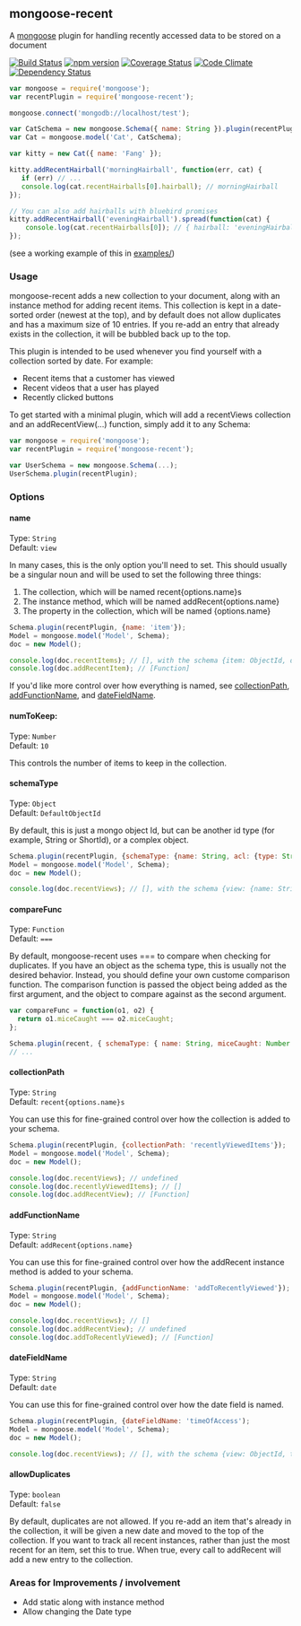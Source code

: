 ## mongoose-recent

A [mongoose](http://mongoosejs.com/) plugin for handling recently accessed data to be stored on a document

[![Build Status](https://travis-ci.org/jacob-meacham/mongoose-recent.svg?branch=master)](https://travis-ci.org/jacob-meacham/mongoose-recent)
[![npm version](https://badge.fury.io/js/mongoose-recent.svg)](http://badge.fury.io/js/mongoose-recent)
[![Coverage Status](https://coveralls.io/repos/jacob-meacham/mongoose-recent/badge.svg?branch=master)](https://coveralls.io/r/jacob-meacham/mongoose-recent?branch=master)
[![Code Climate](https://codeclimate.com/github/jacob-meacham/mongoose-recent/badges/gpa.svg)](https://codeclimate.com/github/jacob-meacham/mongoose-recent)
[![Dependency Status](https://www.versioneye.com/user/projects/554911185d4f9a0b9900127c/badge.svg?style=flat)](https://www.versioneye.com/user/projects/554911185d4f9a0b9900127c)

```javascript
var mongoose = require('mongoose');
var recentPlugin = require('mongoose-recent');

mongoose.connect('mongodb://localhost/test');

var CatSchema = new mongoose.Schema({ name: String }).plugin(recentPlugin, {name: 'hairball', schemaType: String});
var Cat = mongoose.model('Cat', CatSchema);

var kitty = new Cat({ name: 'Fang' });

kitty.addRecentHairball('morningHairball', function(err, cat) {
   if (err) // ...
   console.log(cat.recentHairballs[0].hairball); // morningHairball 
});

// You can also add hairballs with bluebird promises
kitty.addRecentHairball('eveningHairball').spread(function(cat) {
    console.log(cat.recentHairballs[0]); // { hairball: 'eveningHairball', date: Tue May 05 2015 10:17:53 }
});
```
(see a working example of this in [examples/](../blob/master/examples/))

### Usage
mongoose-recent adds a new collection to your document, along with an instance method for adding recent items. This collection is kept in a date-sorted order (newest at the top), and by default does not allow duplicates and has a maximum size of 10 entries. If you re-add an entry that already exists in the collection, it will be bubbled back up to the top.

This plugin is intended to be used whenever you find yourself with a collection sorted by date. For example:
* Recent items that a customer has viewed
* Recent videos that a user has played
* Recently clicked buttons

To get started with a minimal plugin, which will add a recentViews collection and an addRecentView(...) function, simply add it to any Schema:

```javascript
var mongoose = require('mongoose');
var recentPlugin = require('mongoose-recent');

var UserSchema = new mongoose.Schema(...);
UserSchema.plugin(recentPlugin);
```

### Options
#### name
Type: `String`<br/>
Default: `view`

In many cases, this is the only option you'll need to set. This should usually be a singular noun and will be used to set the following three things:

1. The collection, which will be named recent{options.name}s
2. The instance method, which will be named addRecent{options.name}
3. The property in the collection, which will be named {options.name}

```javascript
Schema.plugin(recentPlugin, {name: 'item'});
Model = mongoose.model('Model', Schema);
doc = new Model();

console.log(doc.recentItems); // [], with the schema {item: ObjectId, date: Date}
console.log(doc.addRecentItem); // [Function]
```

If you'd like more control over how everything is named, see [collectionPath](#collectionpath), [addFunctionName](#addfunctionname), and [dateFieldName](#datefieldname).

#### numToKeep:
Type: `Number`<br/>
Default: `10`

This controls the number of items to keep in the collection.

#### schemaType
Type: `Object`<br/>
Default: `DefaultObjectId`

By default, this is just a mongo object Id, but can be another id type (for example, String or ShortId), or a complex object.

```javascript
Schema.plugin(recentPlugin, {schemaType: {name: String, acl: {type: String, 'default': 'user'});
Model = mongoose.model('Model', Schema);
doc = new Model();

console.log(doc.recentViews); // [], with the schema {view: {name: String, acl: {type: String, 'default': 'user'}, date: Date}
```

#### compareFunc
Type: `Function`<br/>
Default: `===`

By default, mongoose-recent uses === to compare when checking for duplicates. If you have an object as the schema type, this is usually not the desired behavior. Instead, you should define your own custome comparison function. The comparison function is passed the object being added as the first argument, and the object to compare against as the second argument.

```javascript
var compareFunc = function(o1, o2) {
  return o1.miceCaught === o2.miceCaught;
};

Schema.plugin(recent, { schemaType: { name: String, miceCaught: Number }, compareFunc: compareFunc } );
// ...
```

#### collectionPath
Type: `String`<br/>
Default: `recent{options.name}s`

You can use this for fine-grained control over how the collection is added to your schema.

```javascript
Schema.plugin(recentPlugin, {collectionPath: 'recentlyViewedItems'});
Model = mongoose.model('Model', Schema);
doc = new Model();

console.log(doc.recentViews); // undefined
console.log(doc.recentlyViewedItems); // []
console.log(doc.addRecentView); // [Function]
```

#### addFunctionName
Type: `String`<br/>
Default: `addRecent{options.name}`

You can use this for fine-grained control over how the addRecent instance method is added to your schema.

```javascript
Schema.plugin(recentPlugin, {addFunctionName: 'addToRecentlyViewed'});
Model = mongoose.model('Model', Schema);
doc = new Model();

console.log(doc.recentViews); // []
console.log(doc.addRecentView); // undefined
console.log(doc.addToRecentlyViewed); // [Function]
```

#### dateFieldName
Type: `String`<br/>
Default: `date`

You can use this for fine-grained control over how the date field is named.

```javascript
Schema.plugin(recentPlugin, {dateFieldName: 'timeOfAccess');
Model = mongoose.model('Model', Schema);
doc = new Model();

console.log(doc.recentViews); // [], with the schema {view: ObjectId, timeOfAccess: Date}
```

#### allowDuplicates
Type: `boolean`<br/>
Default: `false`

By default, duplicates are not allowed. If you re-add an item that's already in the collection, it will be given a new date and moved to the top of the collection. If you want to track all recent instances, rather than just the most recent for an item, set this to true. When true, every call to addRecent will add a new entry to the collection.

### Areas for Improvements / involvement
* Add static along with instance method
* Allow changing the Date type
